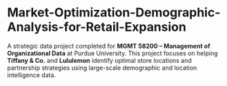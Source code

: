 # Market-Optimization-Demographic-Analysis-for-Retail-Expansion
A strategic data project completed for **MGMT 58200 – Management of Organizational Data** at Purdue University. This project focuses on helping **Tiffany &amp; Co.** and **Lululemon** identify optimal store locations and partnership strategies using large-scale demographic and location intelligence data.
